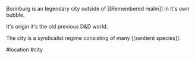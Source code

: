 Borinburg is an legendary city outside of [[Remembered realm]] in it's own bubble.

It's origin it's the old previous D&D world.

The city is a syndicalist regime consisting of many [[sentient species]].

#location #city 